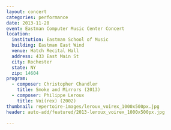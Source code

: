 ```yaml
---
layout: concert
categories: performance
date: 2013-11-20
event: Eastman Computer Music Center Concert
location:
  institution: Eastman School of Music
  building: Eastman East Wind
  venue: Hatch Recital Hall
  address: 433 East Main St
  city: Rochester
  state: NY
  zip: 14604
program:
  - composer: Christopher Chandler
    title: Smoke and Mirrors (2013)
  - composer: Philippe Leroux 
    title: Voi(rex) (2002)
thumbnail: repertoire-images/leroux_voirex_1000x500px.jpg
header: auto-add/featured/2013-leroux_voirex_1000x500px.jpg

---
```

